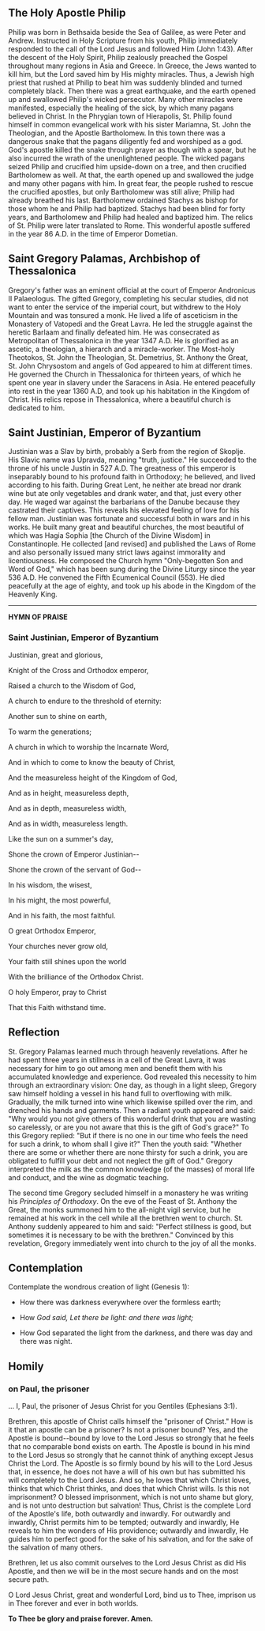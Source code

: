 ## The Holy Apostle Philip

Philip was born in Bethsaida beside the Sea of Galilee, as were Peter and Andrew. Instructed in Holy Scripture from his youth, Philip immediately responded to the call of the Lord Jesus and followed Him (John 1:43). After the descent of the Holy Spirit, Philip zealously preached the Gospel throughout many regions in Asia and Greece. In Greece, the Jews wanted to kill him, but the Lord saved him by His mighty miracles. Thus, a Jewish high priest that rushed at Philip to beat him was suddenly blinded and turned completely black. Then there was a great earthquake, and the earth opened up and swallowed Philip's wicked persecutor. Many other miracles were manifested, especially the healing of the sick, by which many pagans believed in Christ. In the Phrygian town of Hierapolis, St. Philip found himself in common evangelical work with his sister Mariamna, St. John the Theologian, and the Apostle Bartholomew. In this town there was a dangerous snake that the pagans diligently fed and worshiped as a god. God's apostle killed the snake through prayer as though with a spear, but he also incurred the wrath of the unenlightened people. The wicked pagans seized Philip and crucified him upside-down on a tree, and then crucified Bartholomew as well. At that, the earth opened up and swallowed the judge and many other pagans with him. In great fear, the people rushed to rescue the crucified apostles, but only Bartholomew was still alive; Philip had already breathed his last. Bartholomew ordained Stachys as bishop for those whom he and Philip had baptized. Stachys had been blind for forty years, and Bartholomew and Philip had healed and baptized him. The relics of St. Philip were later translated to Rome. This wonderful apostle suffered in the year 86 A.D. in the time of Emperor Dometian.

## Saint Gregory Palamas, Archbishop of Thessalonica

Gregory's father was an eminent official at the court of Emperor Andronicus II Palaeologus. The gifted Gregory, completing his secular studies, did not want to enter the service of the imperial court, but withdrew to the Holy Mountain and was tonsured a monk. He lived a life of asceticism in the Monastery of Vatopedi and the Great Lavra. He led the struggle against the heretic Barlaam and finally defeated him. He was consecrated as Metropolitan of Thessalonica in the year 1347 A.D. He is glorified as an ascetic, a theologian, a hierarch and a miracle-worker. The Most-holy Theotokos, St. John the Theologian, St. Demetrius, St. Anthony the Great, St. John Chrysostom and angels of God appeared to him at different times. He governed the Church in Thessalonica for thirteen years, of which he spent one year in slavery under the Saracens in Asia. He entered peacefully into rest in the year 1360 A.D, and took up his habitation in the Kingdom of Christ. His relics repose in Thessalonica, where a beautiful church is dedicated to him. 

## Saint Justinian, Emperor of Byzantium

Justinian was a Slav by birth, probably a Serb from the region of Skoplje. His Slavic name was Upravda, meaning "truth, justice." He succeeded to the throne of his uncle Justin in 527 A.D. The greatness of this emperor is inseparably bound to his profound faith in Orthodoxy; he believed, and lived according to his faith. During Great Lent, he neither ate bread nor drank wine but ate only vegetables and drank water, and that, just every other day. He waged war against the barbarians of the Danube because they castrated their captives. This reveals his elevated feeling of love for his fellow man. Justinian was fortunate and successful both in wars and in his works. He built many great and beautiful churches, the most beautiful of which was Hagia Sophia [the Church of the Divine Wisdom] in Constantinople. He collected [and revised] and published the Laws of Rome and also personally issued many strict laws against immorality and licentiousness. He composed the Church hymn "Only-begotten Son and Word of God," which has been sung during the Divine Liturgy since the year 536 A.D. He convened the Fifth Ecumenical Council (553). He died peacefully at the age of eighty, and took up his abode in the Kingdom of the Heavenly King.

--------------------

**HYMN OF PRAISE**

### Saint Justinian, Emperor of Byzantium

Justinian, great and glorious,

Knight of the Cross and Orthodox emperor,

Raised a church to the Wisdom of God,

A church to endure to the threshold of eternity:

Another sun to shine on earth,

To warm the generations;

A church in which to worship the Incarnate Word,

And in which to come to know the beauty of Christ,

And the measureless height of the Kingdom of God,

And as in height, measureless depth,

And as in depth, measureless width,

And as in width, measureless length.

Like the sun on a summer's day,

Shone the crown of Emperor Justinian--

Shone the crown of the servant of God--

In his wisdom, the wisest,

In his might, the most powerful,

And in his faith, the most faithful.

O great Orthodox Emperor,

Your churches never grow old,

Your faith still shines upon the world

With the brilliance of the Orthodox Christ.

O holy Emperor, pray to Christ

That this Faith withstand time. 

## Reflection

St. Gregory Palamas learned much through heavenly revelations. After he had spent three years in stillness in a cell of the Great Lavra, it was necessary for him to go out among men and benefit them with his accumulated knowledge and experience. God revealed this necessity to him through an extraordinary vision: One day, as though in a light sleep, Gregory saw himself holding a vessel in his hand full to overflowing with milk. Gradually, the milk turned into wine which likewise spilled over the rim, and drenched his hands and garments. Then a radiant youth appeared and said: "Why would you not give others of this wonderful drink that you are wasting so carelessly, or are you not aware that this is the gift of God's grace?" To this Gregory replied: "But if there is no one in our time who feels the need for such a drink, to whom shall I give it?" Then the youth said: "Whether there are some or whether there are none thirsty for such a drink, you are obligated to fulfill your debt and not neglect the gift of God." Gregory interpreted the milk as the common knowledge (of the masses) of moral life and conduct, and the wine as dogmatic teaching.

The second time Gregory secluded himself in a monastery he was writing his *Principles of Orthodoxy*. On the eve of the Feast of St. Anthony the Great, the monks summoned him to the all-night vigil service, but he remained at his work in the cell while all the brethren went to church. St. Anthony suddenly appeared to him and said: "Perfect stillness is good, but sometimes it is necessary to be with the brethren." Convinced by this revelation, Gregory immediately went into church to the joy of all the monks.

## Contemplation

Contemplate the wondrous creation of light (Genesis 1):

- How there was darkness everywhere over the formless earth;

- How *God said, Let there be light: and there was light;*

- How God separated the light from the darkness, and there was day and there was night.

## Homily

### on Paul, the prisoner

… I, Paul, the prisoner of Jesus Christ for you Gentiles (Ephesians 3:1).

Brethren, this apostle of Christ calls himself the "prisoner of Christ." How is it that an apostle can be a prisoner? Is not a prisoner bound? Yes, and the Apostle is bound--bound by love to the Lord Jesus so strongly that he feels that no comparable bond exists on earth. The Apostle is bound in his mind to the Lord Jesus so strongly that he cannot think of anything except Jesus Christ the Lord. The Apostle is so firmly bound by his will to the Lord Jesus that, in essence, he does not have a will of his own but has submitted his will completely to the Lord Jesus. And so, he loves that which Christ loves, thinks that which Christ thinks, and does that which Christ wills. Is this not imprisonment? O blessed imprisonment, which is not unto shame but glory, and is not unto destruction but salvation! Thus, Christ is the complete Lord of the Apostle's life, both outwardly and inwardly. For outwardly and inwardly, Christ permits him to be tempted; outwardly and inwardly, He reveals to him the wonders of His providence; outwardly and inwardly, He guides him to perfect good for the sake of his salvation, and for the sake of the salvation of many others.

Brethren, let us also commit ourselves to the Lord Jesus Christ as did His Apostle, and then we will be in the most secure hands and on the most secure path.

O Lord Jesus Christ, great and wonderful Lord, bind us to Thee, imprison us in Thee forever and ever in both worlds. 

**To Thee be glory and praise forever. Amen.**
